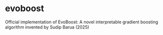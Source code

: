 # evoboost
Official implementation of EvoBoost: A novel interpretable gradient boosting algorithm invented by Sudip Barua (2025)
